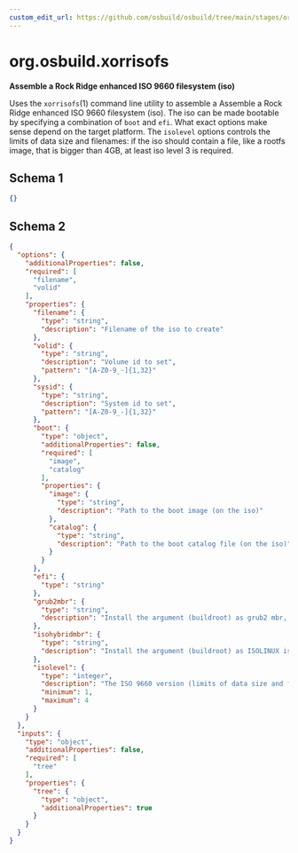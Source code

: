 ```yaml
---
custom_edit_url: https://github.com/osbuild/osbuild/tree/main/stages/org.osbuild.xorrisofs.meta.json
---
```

# org.osbuild.xorrisofs
<!--
[//]: # ( DO NOT MODIFY THIS FILE! )
[//]: # ( This content is generated by `scripts/pull_osbuild_modules.py` )
[//]: # ( Rather change the source of this: https://github.com/osbuild/osbuild/tree/main/stages/org.osbuild.xorrisofs.meta.json )
-->

**Assemble a Rock Ridge enhanced ISO 9660 filesystem (iso)**

Uses the `xorrisofs`(1) command line utility to assemble a
Assemble a Rock Ridge enhanced ISO 9660 filesystem (iso).
The iso can be made bootable by specifying a combination of
`boot` and `efi`. What exact options make sense depend on
the target platform.
The `isolevel` options controls the limits of data size and
filenames: if the iso should contain a  file, like a rootfs
image, that is bigger than 4GB, at least iso level 3 is
required.

## Schema 1

```json
{}
```

## Schema 2

```json
{
  "options": {
    "additionalProperties": false,
    "required": [
      "filename",
      "volid"
    ],
    "properties": {
      "filename": {
        "type": "string",
        "description": "Filename of the iso to create"
      },
      "volid": {
        "type": "string",
        "description": "Volume id to set",
        "pattern": "[A-Z0-9_-]{1,32}"
      },
      "sysid": {
        "type": "string",
        "description": "System id to set",
        "pattern": "[A-Z0-9_-]{1,32}"
      },
      "boot": {
        "type": "object",
        "additionalProperties": false,
        "required": [
          "image",
          "catalog"
        ],
        "properties": {
          "image": {
            "type": "string",
            "description": "Path to the boot image (on the iso)"
          },
          "catalog": {
            "type": "string",
            "description": "Path to the boot catalog file (on the iso)"
          }
        }
      },
      "efi": {
        "type": "string"
      },
      "grub2mbr": {
        "type": "string",
        "description": "Install the argument (buildroot) as grub2 mbr, and create a grub2 bootable iso"
      },
      "isohybridmbr": {
        "type": "string",
        "description": "Install the argument (buildroot) as ISOLINUX isohybrid MBR"
      },
      "isolevel": {
        "type": "integer",
        "description": "The ISO 9660 version (limits of data size and filenames)",
        "minimum": 1,
        "maximum": 4
      }
    }
  },
  "inputs": {
    "type": "object",
    "additionalProperties": false,
    "required": [
      "tree"
    ],
    "properties": {
      "tree": {
        "type": "object",
        "additionalProperties": true
      }
    }
  }
}
```
